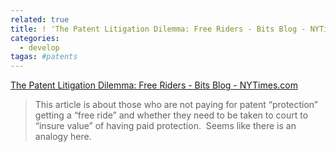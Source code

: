```yaml
---
related: true
title: ! 'The Patent Litigation Dilemma: Free Riders - Bits Blog - NYTimes.com'
categories:
  - develop
tagas: #patents
---
```

[The Patent Litigation Dilemma: Free Riders - Bits Blog - NYTimes.com][1]

> This article is about those who are not paying for patent
&#8220;protection&#8221; getting a &#8220;free ride&#8221; and whether they
need to be taken to court to &#8220;insure value&#8221; of having paid
protection.  Seems like there is an analogy here. 

[1]: http://bits.blogs.nytimes.com/2010/02/18/the-patent-litigation-dilemma-free-riders/

